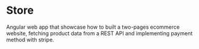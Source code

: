 # Store

Angular web app that showcase how to built a two-pages ecommerce website, fetching product data from a REST API and implementing payment method with stripe.

